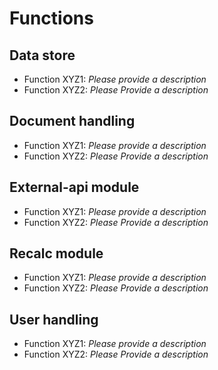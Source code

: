 # Functions

## Data store
- Function XYZ1: _Please provide a description_
- Function XYZ2: _Please Provide a description_


## Document handling
- Function XYZ1: _Please provide a description_
- Function XYZ2: _Please Provide a description_


## External-api module
- Function XYZ1: _Please provide a description_
- Function XYZ2: _Please Provide a description_


## Recalc module
- Function XYZ1: _Please provide a description_
- Function XYZ2: _Please Provide a description_


## User handling
- Function XYZ1: _Please provide a description_
- Function XYZ2: _Please Provide a description_



